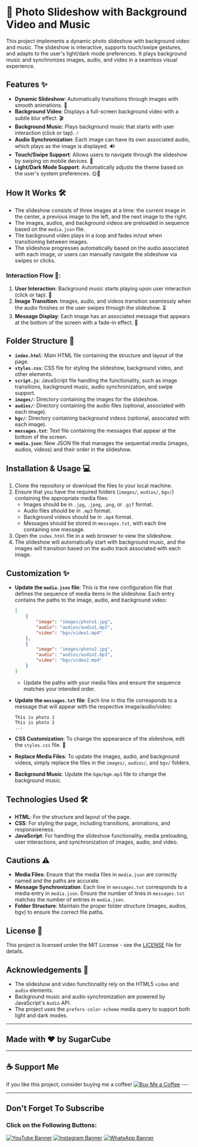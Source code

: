 # 📸 **Photo Slideshow with Background Video and Music**

This project implements a dynamic photo slideshow with background video and music. The slideshow is interactive, supports touch/swipe gestures, and adapts to the user's light/dark mode preferences. It plays background music and synchronizes images, audio, and video in a seamless visual experience.

## Features ✨
- **Dynamic Slideshow**: Automatically transitions through images with smooth animations. 🎥
- **Background Video**: Displays a full-screen background video with a subtle blur effect. 🎬
- **Background Music**: Plays background music that starts with user interaction (click or tap). 🎶
- **Audio Synchronization**: Each image can have its own associated audio, which plays as the image is displayed. 🔊
- **Touch/Swipe Support**: Allows users to navigate through the slideshow by swiping on mobile devices. 📱
- **Light/Dark Mode Support**: Automatically adjusts the theme based on the user's system preferences. 🌞🌙

## How It Works 🛠️
- The slideshow consists of three images at a time: the current image in the center, a previous image to the left, and the next image to the right.
- The images, audios, and background videos are preloaded in sequence based on the `media.json` file.
- The background video plays in a loop and fades in/out when transitioning between images.
- The slideshow progresses automatically based on the audio associated with each image, or users can manually navigate the slideshow via swipes or clicks.

### Interaction Flow 🔄:
1. **User Interaction**: Background music starts playing upon user interaction (click or tap). 🎵
2. **Image Transition**: Images, audio, and videos transition seamlessly when the audio finishes or the user swipes through the slideshow. ⏳
3. **Message Display**: Each image has an associated message that appears at the bottom of the screen with a fade-in effect. 💬

## Folder Structure 📂
- **`index.html`**: Main HTML file containing the structure and layout of the page.
- **`styles.css`**: CSS file for styling the slideshow, background video, and other elements.
- **`script.js`**: JavaScript file handling the functionality, such as image transitions, background music, audio synchronization, and swipe support.
- **`images/`**: Directory containing the images for the slideshow.
- **`audios/`**: Directory containing the audio files (optional, associated with each image).
- **`bgv/`**: Directory containing background videos (optional, associated with each image).
- **`messages.txt`**: Text file containing the messages that appear at the bottom of the screen.
- **`media.json`**: New JSON file that manages the sequential media (images, audios, videos) and their order in the slideshow.

## Installation & Usage 💻

1. Clone the repository or download the files to your local machine.
2. Ensure that you have the required folders (`images/`, `audios/`, `bgv/`) containing the appropriate media files:
   - Images should be in `.jpg`, `.jpeg`, `.png`, or `.gif` format.
   - Audio files should be in `.mp3` format.
   - Background videos should be in `.mp4` format.
   - Messages should be stored in `messages.txt`, with each line containing one message.
3. Open the `index.html` file in a web browser to view the slideshow.
4. The slideshow will automatically start with background music, and the images will transition based on the audio track associated with each image.

## Customization ✨
- **Update the `media.json` file**: This is the new configuration file that defines the sequence of media items in the slideshow. Each entry contains the paths to the image, audio, and background video:
    ```json
    [
        {
            "image": "images/photo1.jpg",
            "audio": "audios/audio1.mp3",
            "video": "bgv/video1.mp4"
        },
        {
            "image": "images/photo2.jpg",
            "audio": "audios/audio2.mp3",
            "video": "bgv/video2.mp4"
        }
    ]
    ```
    - Update the paths with your media files and ensure the sequence matches your intended order.
  
- **Update the `messages.txt` file**: Each line in this file corresponds to a message that will appear with the respective image/audio/video:
    ```
    This is photo 1
    This is photo 2
    ...
    ```

- **CSS Customization**: To change the appearance of the slideshow, edit the `styles.css` file. 🎨
- **Replace Media Files**: To update the images, audio, and background videos, simply replace the files in the `images/`, `audios/`, and `bgv/` folders.
- **Background Music**: Update the `bgm/bgm.mp3` file to change the background music.

## Technologies Used 🛠️
- **HTML**: For the structure and layout of the page.
- **CSS**: For styling the page, including transitions, animations, and responsiveness.
- **JavaScript**: For handling the slideshow functionality, media preloading, user interactions, and synchronization of images, audio, and video.

## Cautions ⚠️
- **Media Files**: Ensure that the media files in `media.json` are correctly named and the paths are accurate.
- **Message Synchronization**: Each line in `messages.txt` corresponds to a media entry in `media.json`. Ensure the number of lines in `messages.txt` matches the number of entries in `media.json`.
- **Folder Structure**: Maintain the proper folder structure (images, audios, bgv) to ensure the correct file paths.

## License 📝
This project is licensed under the MIT License - see the [LICENSE](LICENSE) file for details.

## Acknowledgements 🙏
- The slideshow and video functionality rely on the HTML5 `video` and `audio` elements.
- Background music and audio synchronization are powered by JavaScript's `Audio` API.
- The project uses the `prefers-color-scheme` media query to support both light and dark modes.


---
## Made with ❤️ by SugarCube
---
## ☕ Support Me
If you like this project, consider buying me
 a coffee!
[![Buy Me a Coffee](https://img.shields.io/badge/Buy%20Me%20a%20Coffee-Support%20Me-orange?style=flat-square&logo=buy-me-a-coffee)](https://www.buymeacoffee.com/sugarcube08)   ---

---
## Don't Forget To Subscribe
### Click on the Following Buttons:
[![YouTube Banner](https://img.shields.io/badge/YouTube-%23FF0000.svg?logo=YouTube&logoColor=white)](https://www.youtube.com/@SugarCode-Z?sub_confirmation=1)
[![Instagram Banner](https://img.shields.io/badge/Instagram-%23E4405F.svg?logo=Instagram&logoColor=white)](https://www.instagram.com/sugarcodez)
[![WhatsApp Banner](https://img.shields.io/badge/WhatsApp-%25D366.svg?logo=whatsapp&logoColor=white)](https://whatsapp.com/channel/0029Vb5fFdzKgsNlaxFmhg1T)

